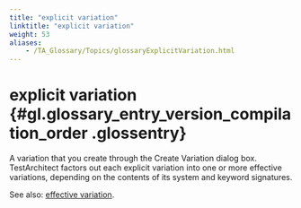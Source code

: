 ```yaml
--- 
title: "explicit variation"
linktitle: "explicit variation"
weight: 53
aliases: 
    - /TA_Glossary/Topics/glossaryExplicitVariation.html
---
```

# explicit variation {#gl.glossary_entry_version_compilation_order .glossentry}

A variation that you create through the Create Variation dialog box. TestArchitect factors out each explicit variation into one or more effective variations, depending on the contents of its system and keyword signatures.

See also: [effective variation](glossaryEffectiveVariation.html).


